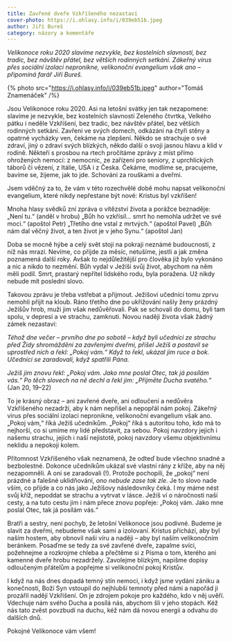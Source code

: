 ```yaml
---
title: Zavřené dveře Vzkříšeného nezastaví
cover-photo: https://i.ohlasy.info/i/039eb51b.jpeg
author: Jiří Bureš
category: názory a komentáře
---
```


*Velikonoce roku 2020 slavíme nezvykle, bez kostelních slavností, bez tradic, bez návštěv přátel, bez větších rodinných setkání. Zákeřný virus přes sociální izolaci nepronikne, velikonoční evangelium však ano – připomíná farář Jiří Bureš.*

{% photo src="https://i.ohlasy.info/i/039eb51b.jpeg" author="Tomáš Znamenáček" /%}

Jsou Velikonoce roku 2020. Asi na letošní svátky jen tak nezapomene: slavíme je nezvykle, bez kostelních slavností Zeleného čtvrtka, Velkého pátku i neděle Vzkříšení, bez tradic, bez návštěv přátel, bez větších rodinných setkání. Zavřeni ve svých domech, odkázáni na čtyři stěny a opatrné vycházky ven, čekáme na zlepšení. Někdo se strachuje o své zdraví, jiný o zdraví svých blízkých, někdo další o svoji jasnou hlavu a klid v rodině. Někteří s prosbou na rtech pročítáme zprávy z míst přímo ohrožených nemocí: z nemocnic, ze zařízení pro seniory, z uprchlických táborů či vězení, z Itálie, USA i z Česka. Čekáme, modlíme se, pracujeme, bavíme se, žijeme, jak to jde. Schováni za rouškami a dveřmi.

Jsem vděčný za to, že vám v této rozechvělé době mohu napsat velikonoční evangelium, které nikdy nepřestane být nové: Kristus byl vzkříšen! 

Mnoha hlasy svědků zní zpráva o vítězství života a porážce beznaděje: „Není tu.“ (anděl v hrobu) „Bůh ho vzkřísil… smrt ho nemohla udržet ve své moci.“ (apoštol Petr) „Třetího dne vstal z mrtvých.“ (apoštol Pavel) „Bůh nám dal věčný život, a ten život je v jeho Synu.“ (apoštol Jan)

Doba se mocně hýbe a celý svět stojí na pokraji neznámé budoucnosti, z níž nás mrazí. Nevíme, co přijde za měsíc, netušíme, jestli a jak změna poznamená další roky. Avšak to nejdůležitější pro člověka již bylo vykonáno a nic a nikdo to nezmění. Bůh vydal v Ježíši svůj život, abychom na něm měli podíl. Smrt, prastarý nepřítel lidského rodu, byla poražena. Už nikdy nebude mít poslední slovo.

Takovou zprávu je třeba vstřebat a přijmout. Ježíšovi učedníci tomu zprvu nemohli přijít na kloub. Ráno třetího dne po ukřižování našly ženy prázdný Ježíšův hrob, muži jim však nedůvěřovali. Pak se schovali do domu, byli tam spolu, v depresi a ve strachu, zamknuti. Novou naději života však žádný zámek nezastaví:

*Téhož dne večer – prvního dne po sobotě – když byli učedníci ze strachu před Židy shromážděni za zavřenými dveřmi, přišel Ježíš a postavil se uprostřed nich a řekl: „Pokoj vám.“ Když to řekl, ukázal jim ruce a bok. Učedníci se zaradovali, když spatřili Pána.*

*Ježíš jim znovu řekl: „Pokoj vám. Jako mne poslal Otec, tak já posílám vás.“ Po těch slovech na ně dechl a řekl jim: „Přijměte Ducha svatého.“* (Jan 20, 19–22)

To je krásný obraz – ani zavřené dveře, ani odloučení a nedůvěra Vzkříšeného nezadrží, aby k nám nepřišel a nepopřál nám pokoj. Zákeřný virus přes sociální izolaci nepronikne, velikonoční evangelium však ano. „Pokoj vám,“ říká Ježíš učedníkům. „Pokoj“ říká s autoritou toho, kdo má to nejhorší, co si umíme my lidé představit, za sebou. Pokoj navzdory jejich i našemu strachu, jejich i naší nejistotě, pokoj navzdory všemu objektivnímu neklidu a nepokoji kolem. 

Přítomnost Vzkříšeného však neznamená, že odteď bude všechno snadné a bezbolestné. Dokonce učedníkům ukázal své vlastní rány z kříže, aby na něj nezapomněli. A oni se zaradovali (!). Protože pochopili, že „pokoj“ není prázdné a falešné uklidňování, *ono nebude zase tak zle*. Je to slovo nade vším, co přijde a co nás jako Ježíšovy následovníky čeká. I my máme nést svůj kříž, nepoddat se strachu a vytrvat v lásce. Ježíš ví o náročnosti naší cesty, a na tuto cestu jim i nám přece znovu popřeje: „Pokoj vám. Jako mne poslal Otec, tak já posílám vás.“

Bratři a sestry, není pochyb, že letošní Velikonoce jsou podivné. Budeme je slavit za dveřmi, nebudeme však sami a izolovaní. Kristus přichází, aby byl naším hostem, aby obnovil naši víru a naději – aby byl naším velikonočním beránkem. Posaďme se tedy za své zavřené dveře, zapalme svíci, požehnejme a rozkrojme chleba a přečtěme si z Písma o tom, kterého ani kamenné dveře hrobu nezadržely. Zavolejme blízkým, napišme dopisy odloučeným přátelům a popřejme si velikonoční pokoj Kristův.

I když na nás dnes dopadá temný stín nemoci, i když jsme vydáni zániku a konečnosti, Boží Syn vstoupil do nejhlubší temnoty před námi a napořád ji prozářil nadějí Vzkříšení. On je zdrojem pokoje pro každého, kdo v něj uvěří. Vdechuje nám svého Ducha a posílá nás, abychom šli v jeho stopách. Kéž nás tato zvěst povzbudí na duchu, kéž nám dá novou energii a odvahu do dalších dnů.

Pokojné Velikonoce vám všem!
